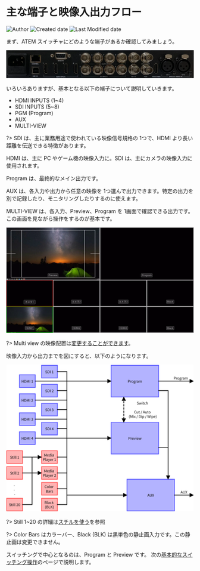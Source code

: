 # 主な端子と映像入出力フロー

![Author](https://img.shields.io/badge/Author-aKuad-brightgreen)
![Created date](https://img.shields.io/badge/Created-2023%2F08%2F20-blue)
![Last Modified date](https://img.shields.io/badge/Last%20Modified-2023%2F09%2F20-blue)

まず、ATEM スイッチャにどのような端子があるか確認してみましょう。

![ATEM Interface connectors](./media/interface-conn.webp ':size=700')

いろいろありますが、基本となる以下の端子について説明していきます。

* HDMI INPUTS (1~4)
* SDI INPUTS (5~8)
* PGM (Program)
* AUX
* MULTI-VIEW

?> SDI は、主に業務用途で使われている映像信号規格の 1つで、HDMI より長い距離を伝送できる特徴があります。

HDMI は、主に PC やゲーム機の映像入力に。SDI は、主にカメラの映像入力に使用されます。

Program は、最終的なメイン出力です。

AUX は、各入力や出力から任意の映像を 1つ選んで出力できます。特定の出力を別で記録したり、モニタリングしたりするのに使えます。

MULTI-VIEW は、各入力、Preview、Program を 1画面で確認できる出力です。
この画面を見ながら操作をするのが基本です。

![ATEM Multi view](./media/atem-multi-view.webp ':size=700')

?> Multi view の映像配置は[変更することができます](./custom-multiview.md)。

映像入力から出力までを図にすると、以下のようになります。

![ATEM Video flow diagram](./media/atem-videoio-draw.svg ':size=700')

?> Still 1~20 の詳細は[スチルを使う](./use-still)を参照

?> Color Bars はカラーバー、Black (BLK) は黒単色の静止画入力です。この静止画は変更できません。

スイッチングで中心となるのは、Program と Preview です。
次の[基本的なスイッチング操作](./basic-switching)のページで説明します。

